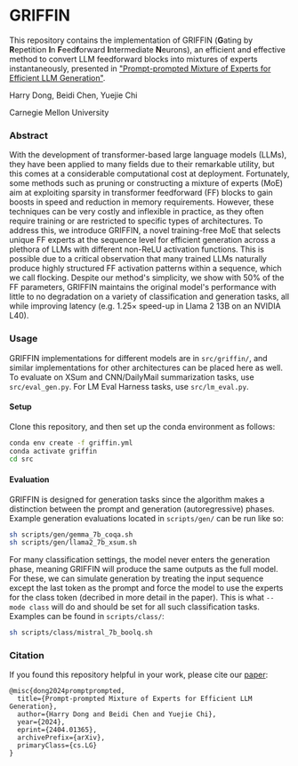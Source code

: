 # GRIFFIN

This repository contains the implementation of GRIFFIN (**G**ating by **R**epetition **I**n **F**eed**f**orward **I**ntermediate **N**eurons), an efficient and effective method to convert LLM feedforward blocks into mixtures of experts instantaneously, presented in ["Prompt-prompted Mixture of Experts for Efficient LLM Generation"](https://arxiv.org/abs/2404.01365).


Harry Dong, Beidi Chen, Yuejie Chi

Carnegie Mellon University


### Abstract

With the development of transformer-based large language models (LLMs), they have been applied to many fields due to their remarkable utility, but this comes at a considerable computational cost at deployment. Fortunately, some methods such as pruning or constructing a mixture of experts (MoE) aim at exploiting sparsity in transformer feedforward (FF) blocks to gain boosts in speed and reduction in memory requirements. However, these techniques can be very costly and inflexible in practice, as they often require training or are restricted to specific types of architectures. To address this, we introduce GRIFFIN, a novel training-free MoE that selects unique FF experts at the sequence level for efficient generation across a plethora of LLMs with different non-ReLU activation functions. This is possible due to a critical observation that many trained LLMs naturally produce highly structured FF activation patterns within a sequence, which we call flocking. Despite our method's simplicity, we show with 50\% of the FF parameters, GRIFFIN maintains the original model's performance with little to no degradation on a variety of classification and generation tasks, all while improving latency (e.g. 1.25$\times$ speed-up in Llama 2 13B on an NVIDIA L40).


### Usage

GRIFFIN implementations for different models are in `src/griffin/`, and similar implementations for other architectures can be placed here as well. To evaluate on XSum and CNN/DailyMail summarization tasks, use `src/eval_gen.py`. For LM Eval Harness tasks, use `src/lm_eval.py`.

#### Setup

Clone this repository, and then set up the conda environment as follows:

```bash
conda env create -f griffin.yml
conda activate griffin
cd src
```

#### Evaluation

GRIFFIN is designed for generation tasks since the algorithm makes a distinction between the prompt and generation (autoregressive) phases. Example generation evaluations located in `scripts/gen/` can be run like so:

```bash
sh scripts/gen/gemma_7b_coqa.sh 
sh scripts/gen/llama2_7b_xsum.sh 
```

For many classification settings, the model never enters the generation phase, meaning GRIFFIN will produce the same outputs as the full model. For these, we can simulate generation by treating the input sequence except the last token as the prompt and force the model to use the experts for the class token (decribed in more detail in the paper). This is what `--mode class` will do and should be set for all such classification tasks. Examples can be found in `scripts/class/`:

```bash
sh scripts/class/mistral_7b_boolq.sh 
```


### Citation

If you found this repository helpful in your work, please cite our [paper](https://arxiv.org/abs/2404.01365):

    @misc{dong2024promptprompted,
      title={Prompt-prompted Mixture of Experts for Efficient LLM Generation}, 
      author={Harry Dong and Beidi Chen and Yuejie Chi},
      year={2024},
      eprint={2404.01365},
      archivePrefix={arXiv},
      primaryClass={cs.LG}
    }